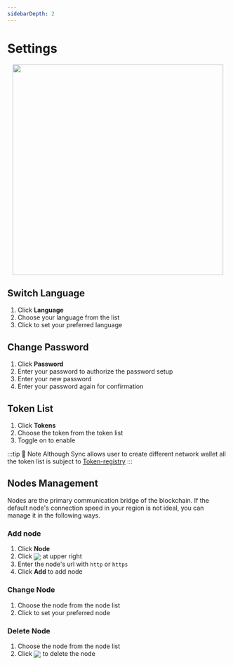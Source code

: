 ```yaml
---
sidebarDepth: 2
---
```


# Settings
<p align="center">
<img height="480" src="~@public/images/sync2/settings.png" >
</p>

## Switch Language
1. Click **Language** 
2. Choose your language from the list
3. Click to set your preferred language 

## Change Password
1. Click **Password**
2. Enter your password to authorize the password setup
3. Enter your new password
4. Enter your password again for confirmation  

## Token List
1. Click **Tokens**
2. Choose the token from the token list
3. Toggle on to enable 

:::tip 📖 Note
Although Sync allows user to create different network wallet all the token list is subject to [Token-registry](https://github.com/vechain/token-registry)
:::

## Nodes Management

Nodes are the primary communication bridge of the blockchain. If the default node's connection speed in your region is not ideal, you can manage it in the following ways.
### Add node
1. Click **Node** 
2. Click <img src="~@public/images/sync2/add.svg" align=center /> at upper right 
3. Enter the node's url with `http` or `https` 
4. Click **Add** to add node

### Change Node
1. Choose the node from the node list
2. Click to set your preferred node

### Delete Node
1. Choose the node from the node list
2. Click <img src="~@public/images/sync2/delete_forever.svg" align=center /> to delete the node